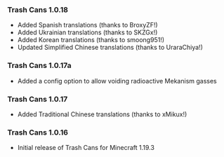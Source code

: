 ### Trash Cans 1.0.18
- Added Spanish translations (thanks to BroxyZF!)
- Added Ukrainian translations (thanks to SKZGx!)
- Added Korean translations (thanks to smoong951!)
- Updated Simplified Chinese translations (thanks to UraraChiya!)

### Trash Cans 1.0.17a
- Added a config option to allow voiding radioactive Mekanism gasses

### Trash Cans 1.0.17
- Added Traditional Chinese translations (thanks to xMikux!)

### Trash Cans 1.0.16
- Initial release of Trash Cans for Minecraft 1.19.3
